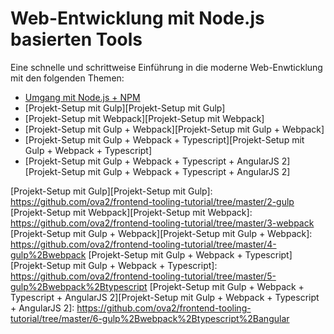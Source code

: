 # Web-Entwicklung mit Node.js basierten Tools

Eine schnelle und schrittweise Einführung in die moderne Web-Enwticklung mit den folgenden Themen:

* [Umgang mit Node.js + NPM][Umgang mit Node.js + NPM]
* [Projekt-Setup mit Gulp][Projekt-Setup mit Gulp]
* [Projekt-Setup mit Webpack][Projekt-Setup mit Webpack]
* [Projekt-Setup mit Gulp + Webpack][Projekt-Setup mit Gulp + Webpack]
* [Projekt-Setup mit Gulp + Webpack + Typescript][Projekt-Setup mit Gulp + Webpack + Typescript]
* [Projekt-Setup mit Gulp + Webpack + Typescript + AngularJS 2][Projekt-Setup mit Gulp + Webpack + Typescript + AngularJS 2]

[Umgang mit Node.js + NPM]: https://github.com/ova2/frontend-tooling-tutorial/tree/master/1-nodejs%2Bnpm
[Projekt-Setup mit Gulp][Projekt-Setup mit Gulp]: https://github.com/ova2/frontend-tooling-tutorial/tree/master/2-gulp
[Projekt-Setup mit Webpack][Projekt-Setup mit Webpack]: https://github.com/ova2/frontend-tooling-tutorial/tree/master/3-webpack
[Projekt-Setup mit Gulp + Webpack][Projekt-Setup mit Gulp + Webpack]: https://github.com/ova2/frontend-tooling-tutorial/tree/master/4-gulp%2Bwebpack
[Projekt-Setup mit Gulp + Webpack + Typescript][Projekt-Setup mit Gulp + Webpack + Typescript]: https://github.com/ova2/frontend-tooling-tutorial/tree/master/5-gulp%2Bwebpack%2Btypescript
[Projekt-Setup mit Gulp + Webpack + Typescript + AngularJS 2][Projekt-Setup mit Gulp + Webpack + Typescript + AngularJS 2]: https://github.com/ova2/frontend-tooling-tutorial/tree/master/6-gulp%2Bwebpack%2Btypescript%2Bangular